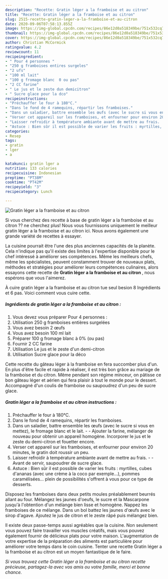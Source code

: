 ```yaml
---
description: "Recette: Gratin léger a la framboise et au citron"
title: "Recette: Gratin léger a la framboise et au citron"
slug: 2515-recette-gratin-leger-a-la-framboise-et-au-citron
date: 2020-09-06T07:58:13.855Z
image: https://img-global.cpcdn.com/recipes/86e12d0a518349be/751x532cq70/gratin-leger-a-la-framboise-et-au-citron-photo-principale-de-la-recette.jpg
thumbnail: https://img-global.cpcdn.com/recipes/86e12d0a518349be/751x532cq70/gratin-leger-a-la-framboise-et-au-citron-photo-principale-de-la-recette.jpg
cover: https://img-global.cpcdn.com/recipes/86e12d0a518349be/751x532cq70/gratin-leger-a-la-framboise-et-au-citron-photo-principale-de-la-recette.jpg
author: Christian McCormick
ratingvalue: 4.2
reviewcount: 11
recipeingredient:
- " Pour 4 personnes "
- "250 g framboises entires surgeles"
- "2 ufs"
- "100 ml lait"
- "100 g fromage blanc  0 ou pas"
- "2 CC farine"
- " Le jus et le zeste dun demicitron"
- " Sucre glace pour la dco"
recipeinstructions:
- "Préchauffer le four à 180°C."
- "Dans le fond de 4 ramequins, répartir les framboises."
- "Dans un saladier, battre ensemble les œufs (avec le sucre si vous en mettez), le fromage blanc et le lait.  Ajouter la farine, mélanger de nouveau pour obtenir un appareil homogène. Incorporer le jus et le zeste du demi-citron et fouetter encore."
- "Verser cet appareil sur les framboises, et enfourner pour environ 20 minutes, le gratin doit roussir un peu."
- "Laisser refroidir à température ambiante avant de mettre au frais.  Avant de servir, saupoudrer de sucre glace."
- "Astuce : Bien sûr il est possible de varier les fruits : myrtilles, cubes d&#39;ananas (avec une crème à la coco par exemple...), pommes caramélisées... plein de possibilités s&#39;offrent à vous pour ce type de desserts."
categories:
- Resep
tags:
- gratin
- lger
- a

katakunci: gratin lger a 
nutrition: 133 calories
recipecuisine: Indonesian
preptime: "PT38M"
cooktime: "PT42M"
recipeyield: "3"
recipecategory: Lunch

---
```



![Gratin léger a la framboise et au citron](https://img-global.cpcdn.com/recipes/86e12d0a518349be/751x532cq70/gratin-leger-a-la-framboise-et-au-citron-photo-principale-de-la-recette.jpg)

Si vous cherchez des recette à base de gratin léger a la framboise et au citron ?? ne cherchez plus! Nous vous fournissons uniquement le meilleur gratin léger a la framboise et au citron ici. Nous avons également une grande variété de recettes à essayer.

La cuisine pourrait être l'une des plus anciennes capacités de la planète. Cela n'indique pas qu'il existe des limites à l'expertise disponible pour le chef intéressé à améliorer ses compétences. Même les meilleurs chefs, même les spécialistes, peuvent constamment trouver de nouveaux plats, méthodes et stratégies pour améliorer leurs compétences culinaires, alors essayons cette recette de <strong> Gratin léger a la framboise et au citron </strong>, nous espérons que vous l'aimerez.

<!--inarticleads1-->

À cuire gratin léger a la framboise et au citron tue seul besion 8 Ingrédients et 6 pas. Voici comment vous cuire cette.

##### Ingrédients de gratin léger a la framboise et au citron :

1. Vous devez vous préparer  Pour 4 personnes :
1. Utilisation 250 g framboises entières surgelées
1. Vous avez besoin 2 œufs
1. Vous avez besoin 100 ml lait
1. Préparer 100 g fromage blanc à 0% (ou pas)
1. Fournir 2 CC farine
1. Utilisation  Le jus et le zeste d&#39;un demi-citron
1. Utilisation  Sucre glace pour la déco


Cette recette du gâteau léger à la framboise en fera succomber plus d&#39;un. En plus d&#39;être facile et rapide à réaliser, il est très bon grâce au mariage de la framboise et du citron. Même pendant son régime minceur, on pâtisse ce bon gâteau léger et aérien qui fera plaisir à tout le monde pour le dessert. Accompagné d&#39;un coulis de framboise ou saupoudrez d&#39;un peu de sucre glace. 

<!--inarticleads2-->

##### Gratin léger a la framboise et au citron instructions :

1. Préchauffer le four à 180°C.
1. Dans le fond de 4 ramequins, répartir les framboises.
1. Dans un saladier, battre ensemble les œufs (avec le sucre si vous en mettez), le fromage blanc et le lait. -  - Ajouter la farine, mélanger de nouveau pour obtenir un appareil homogène. Incorporer le jus et le zeste du demi-citron et fouetter encore.
1. Verser cet appareil sur les framboises, et enfourner pour environ 20 minutes, le gratin doit roussir un peu.
1. Laisser refroidir à température ambiante avant de mettre au frais. -  - Avant de servir, saupoudrer de sucre glace.
1. Astuce : Bien sûr il est possible de varier les fruits : myrtilles, cubes d&#39;ananas (avec une crème à la coco par exemple...), pommes caramélisées... plein de possibilités s&#39;offrent à vous pour ce type de desserts.


Disposez les framboises dans deux petits moules préalablement beurrés allant au four. Mélangez les jaunes d&#39;oeufs, le sucre et la Mascarpone jusqu&#39;à l&#39;obtention d&#39;un mélange bien lisse et homogène. Nappez les framboises de ce mélange. Dans un bol battez les jaunes d&#39;œufs avec le sirop d&#39;agave. Ajoutez le jus de citron et le zeste râpé puis mélangez bien. 

<!--inarticleads1-->

<p>
Il existe deux passe-temps aussi agréables que la cuisine. Non seulement vous pouvez faire travailler vos muscles créatifs, mais vous pouvez également fournir de délicieux plats pour votre maison. L'augmentation de votre expertise de la préparation des aliments est particulière pour améliorer votre temps dans le coin cuisine. Tenter une recette Gratin léger a la framboise et au citron est un moyen fantastique de le faire.
</p>

<p>
<i>Si vous trouvez cette Gratin léger a la framboise et au citron recette précieuse, partagez-la avec vos amis ou votre famille, merci et bonne chance.</i>
</p>
